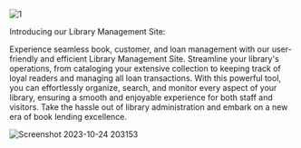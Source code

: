 ![1](https://github.com/Rotfus/LibraryProject/assets/140560063/e4d0a5a9-3813-44c3-a5e3-4eb5acf4ff93)

Introducing our Library Management Site: 

Experience seamless book, customer, and loan management with our user-friendly and efficient Library Management Site. Streamline your library's operations, from cataloging your extensive collection to keeping track of loyal readers and managing all loan transactions. With this powerful tool, you can effortlessly organize, search, and monitor every aspect of your library, ensuring a smooth and enjoyable experience for both staff and visitors. Take the hassle out of library administration and embark on a new era of book lending excellence.





![Screenshot 2023-10-24 203153](https://github.com/Rotfus/LibraryProject/assets/140560063/cc99cc31-7841-41a2-ad29-08455412ac34)
